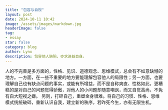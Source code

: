```yaml
---
title: "包容与自视"
layout: post
date: 2024-10-11 10:42
image: /assets/images/markdown.jpg
headerImage: false
tag:
- essay
star: false
category: blog
author: Lynx
description: 包容他人缺陷，亦求进益自身。
---
```




人的不完善是多方面的，性格、见识、道德观念、思维模式，总会有不如意缺憾的地方。一方面，在一些不重要的地方要能理解包容他人的局限性；另一方面，也要理解自己也有缺点问题的事实，或能有所增益，而不是自称爽直、性格如此，更糟糕的是对自己的问题觉得骄傲，对他人的小问题却随意嘲讽，而又自觉高尚，不免有自大短视之嫌。
另则，打碎自己，重塑金身很难。将自己的习惯、性格、思维模式统统破碎，重新认识自我，建立新的秩序，若昨死今生，亦有无限生机。
